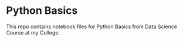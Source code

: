 # Python Basics
 
This repo contains notebook files for Python Basics from Data Science Course at my College.
